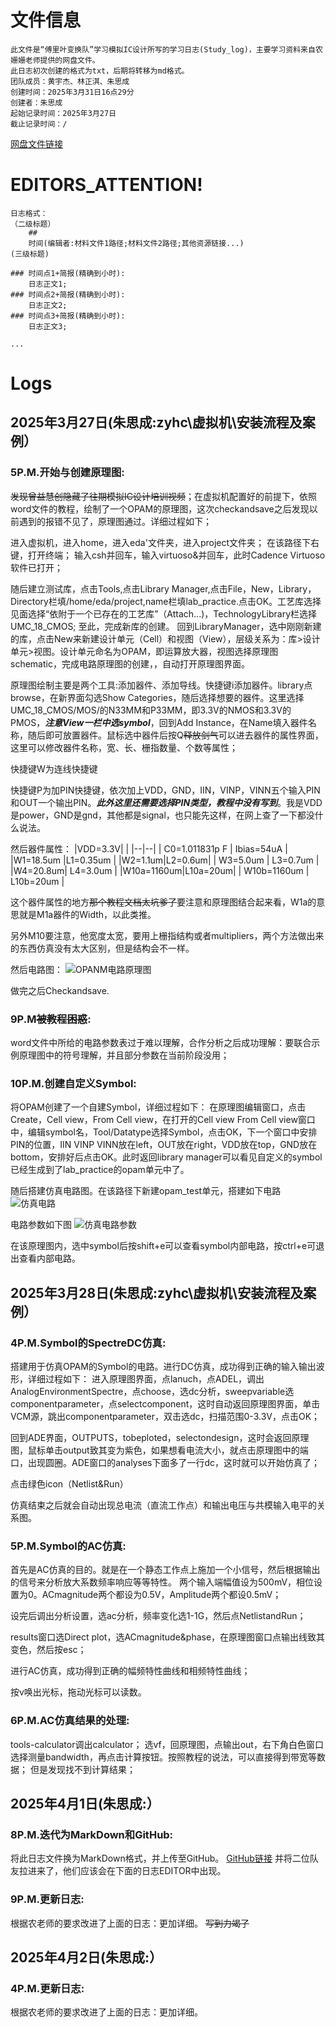# 文件信息

	此文件是“傅里叶变换队”学习模拟IC设计所写的学习日志(Study_log)，主要学习资料来自农姗姗老师提供的网盘文件。
	此日志初次创建的格式为txt，后期将转移为md格式。
	团队成员：黄宇杰、林正淇、朱思成
	创建时间：2025年3月31日16点29分
	创建者：朱思成
	起始记录时间：2025年3月27日
	截止记录时间：/

[网盘文件链接](https://pan.baidu.com/s/1VITbTJj5VlxN4cbrWcuzOA?pwd=s621)

# EDITORS_ATTENTION!
	日志格式：
	（二级标题）
		## 
		时间(编辑者:材料文件1路径;材料文件2路径;其他资源链接...)
	(三级标题)

	### 时间点1+简报(精确到小时):
		日志正文1;
	### 时间点2+简报(精确到小时):
		日志正文2;
	### 时间点3+简报(精确到小时):
		日志正文3;

	...

# Logs

## 2025年3月27日(朱思成:zyhc\虚拟机\安装流程及案例）
### 5P.M.开始与创建原理图:
~~发现曾益慧创隐藏了往期模拟IC设计培训视频~~；在虚拟机配置好的前提下，依照word文件的教程，绘制了一个OPAM的原理图，这次checkandsave之后发现以前遇到的报错不见了，原理图通过。详细过程如下；

进入虚拟机，进入home，进入eda'文件夹，进入project文件夹；
在该路径下右键，打开终端；
输入csh并回车，输入virtuoso&并回车，此时Cadence Virtuoso软件已打开；

随后建立测试库，点击Tools,点击Library Manager,点击File，New，Library，Directory栏填/home/eda/project,name栏填lab_practice.点击OK。工艺库选择见面选择“依附于一个已存在的工艺库”（Attach...)，TechnologyLibrary栏选择UMC_18_CMOS;
 至此，完成新库的创建。
 回到LibraryManager，选中刚刚新建的库，点击New来新建设计单元（Cell）和视图（View），层级关系为：库>设计单元>视图。设计单元命名为OPAM，即运算放大器，视图选择原理图schematic，完成电路原理图的创建，，自动打开原理图界面。
 
 原理图绘制主要是两个工具:添加器件、添加导线。快捷键i添加器件。library点browse，在新界面勾选Show Categories，随后选择想要的器件。这里选择UMC_18_CMOS/MOS/的N33MM和P33MM，即3.3V的NMOS和3.3V的PMOS，***注意View一栏中选symbol***，回到Add Instance，在Name填入器件名称，随后即可放置器件。鼠标选中器件后按Q~~释放剑气~~可以进去器件的属性界面，这里可以修改器件名称，宽、长、栅指数量、个数等属性；

快捷键W为连线快捷键

快捷键P为加PIN快捷键，依次加上VDD，GND，IIN，VINP，VINN五个输入PIN和OUT一个输出PIN。***此外这里还需要选择PIN类型，教程中没有写到***。我是VDD是power，GND是gnd，其他都是signal，也只能先这样，在网上查了一下都没什么说法。

然后器件属性：
|VDD=3.3V|  |
|--|--|
| C0=1.011831p F | Ibias=54uA |
|W1=18.5um  |L1=0.35um  |
|W2=1.1um|L2=0.6um|
| W3=5.0um | L3=0.7um |
|W4=20.8um| L4=3.0um |
|W10a=1160um|L10a=20um|
| W10b=1160um | L10b=20um |

这个器件属性的地方~~那个教程文档太坑爹了~~要注意和原理图结合起来看，W1a的意思就是M1a器件的Width，以此类推。

另外M10要注意，他宽度太宽，要用上栅指结构或者multipliers，两个方法做出来的东西仿真没有太大区别，但是结构会不一样。

然后电路图：
![OPANM电路原理图](/imgs/2025-04-01/Fa02K5kmJfGd1GAf.png)

做完之后Checkandsave.

### 9P.M~~被教程困惑~~:

word文件中所给的电路参数表过于难以理解，合作分析之后成功理解：要联合示例原理图中的符号理解，并且部分参数在当前阶段没用；

### 10P.M.创建自定义Symbol:
将OPAM创建了一个自建Symbol，详细过程如下：
在原理图编辑窗口，点击Create，Cell view，From Cell view，在打开的Cell view From Cell view窗口中，编辑symbol名，Tool/Datatype选择Symbol，点击OK，下一个窗口中安排PIN的位置，IIN VINP VINN放在left，OUT放在right，VDD放在top，GND放在bottom，安排好后点击OK。此时返回library manager可以看见自定义的symbol已经生成到了lab_practice的opam单元中了。

随后搭建仿真电路图。在该路径下新建opam_test单元，搭建如下电路![仿真电路](/imgs/2025-04-01/tRqRUPJennsxe1nL.png)

电路参数如下图
![仿真电路参数](/imgs/2025-04-01/Aqhs7VCgqku3Br9X.png)

在该原理图内，选中symbol后按shift+e可以查看symbol内部电路，按ctrl+e可退出查看内部电路。

## 2025年3月28日(朱思成:zyhc\虚拟机\安装流程及案例）

### 4P.M.Symbol的SpectreDC仿真:
 搭建用于仿真OPAM的Symbol的电路。进行DC仿真，成功得到正确的输入输出波形，详细过程如下：
 进入原理图界面，点lanuch，点ADEL，调出AnalogEnvironmentSpectre，点choose，选dc分析，sweepvariable选componentparameter，点selectcomponent，这时自动返回原理图界面，单击VCM源，跳出componentparameter，双击选dc，扫描范围0-3.3V，点击OK；


 回到ADE界面，OUTPUTS，tobeploted，selectondesign，这时会返回原理图，鼠标单击output致其变为紫色，如果想看电流大小，就点击原理图中的端口，出现圆圈。ADE窗口的analyses下面多了一行dc，这时就可以开始仿真了；

点击绿色icon（Netlist&Run）

仿真结束之后就会自动出现总电流（直流工作点）和输出电压与共模输入电平的关系图。


### 5P.M.Symbol的AC仿真:
首先是AC仿真的目的。就是在一个静态工作点上施加一个小信号，然后根据输出的信号来分析放大系数频率响应等等特性。
两个输入端幅值设为500mV，相位设置为0。ACmagnitude两个都设为0.5V，Amplitude两个都设0.5mV；

设完后调出分析设置，选ac分析，频率变化选1-1G，然后点NetlistandRun；

results窗口选Direct plot，选ACmagnitude&phase，在原理图窗口点输出线致其变色，然后按esc；

 进行AC仿真，成功得到正确的幅频特性曲线和相频特性曲线；

按v唤出光标，拖动光标可以读数。
 
### 6P.M.AC仿真结果的处理:
tools-calculator调出calculator；
选vf，回原理图，点输出out，右下角白色窗口选择测量bandwidth，再点击计算按钮。按照教程的说法，可以直接得到带宽等数据；
但是发现找不到计算结果；

## 2025年4月1日(朱思成:）
### 8P.M.迭代为MarkDown和GitHub:
 将此日志文件换为MarkDown格式，并上传至GitHub。
    [GitHub链接](https://github.com/juicylovemita/Fourier_Transform_Team_Anolog_IC_Design-Study_log)
    并将二位队友拉进来了，他们应该会在下面的日志EDITOR中出现。
### 9P.M.更新日志:
根据农老师的要求改进了上面的日志：更加详细。
~~写到力竭了~~

## 2025年4月2日(朱思成:）
### 4P.M.更新日志:
根据农老师的要求改进了上面的日志：更加详细。
